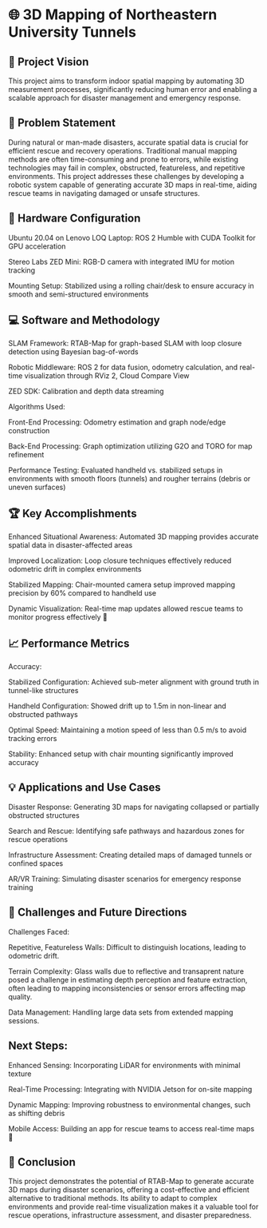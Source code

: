 # 🌐 3D Mapping of Northeastern University Tunnels

## 🌟 Project Vision
This project aims to transform indoor spatial mapping by automating 3D measurement processes, significantly reducing human error and enabling a scalable approach for disaster management and emergency response.

## 📝 Problem Statement
During natural or man-made disasters, accurate spatial data is crucial for efficient rescue and recovery operations. Traditional manual mapping methods are often time-consuming and prone to errors, while existing technologies may fail in complex, obstructed,  featureless, and repetitive environments. This project addresses these challenges by developing a robotic system capable of generating accurate 3D maps in real-time, aiding rescue teams in navigating damaged or unsafe structures.

## 🔧 Hardware Configuration
Ubuntu 20.04 on Lenovo LOQ Laptop: ROS 2 Humble with CUDA Toolkit for GPU acceleration

Stereo Labs ZED Mini: RGB-D camera with integrated IMU for motion tracking

Mounting Setup: Stabilized using a rolling chair/desk to ensure accuracy in smooth and semi-structured environments

## 💻 Software and Methodology
SLAM Framework: RTAB-Map for graph-based SLAM with loop closure detection using Bayesian bag-of-words

Robotic Middleware: ROS 2 for data fusion, odometry calculation, and real-time visualization through RViz 2, Cloud Compare View

ZED SDK: Calibration and depth data streaming

Algorithms Used:

Front-End Processing: Odometry estimation and graph node/edge construction

Back-End Processing: Graph optimization utilizing G2O and TORO for map refinement

Performance Testing: Evaluated handheld vs. stabilized setups in environments with smooth floors (tunnels) and rougher terrains (debris or uneven surfaces)

## 🏆 Key Accomplishments
Enhanced Situational Awareness: Automated 3D mapping provides accurate spatial data in disaster-affected areas

Improved Localization: Loop closure techniques effectively reduced odometric drift in complex environments

Stabilized Mapping: Chair-mounted camera setup improved mapping precision by 60% compared to handheld use

Dynamic Visualization: Real-time map updates allowed rescue teams to monitor progress effectively 📡

## 📈 Performance Metrics
Accuracy:

Stabilized Configuration: Achieved sub-meter alignment with ground truth in tunnel-like structures

Handheld Configuration: Showed drift up to 1.5m in non-linear and obstructed pathways

Optimal Speed: Maintaining a motion speed of less than 0.5 m/s to avoid tracking errors

Stability: Enhanced setup with chair mounting significantly improved accuracy

## 💡 Applications and Use Cases
Disaster Response: Generating 3D maps for navigating collapsed or partially obstructed structures

Search and Rescue: Identifying safe pathways and hazardous zones for rescue operations

Infrastructure Assessment: Creating detailed maps of damaged tunnels or confined spaces

AR/VR Training: Simulating disaster scenarios for emergency response training

## 🚀 Challenges and Future Directions
Challenges Faced:

Repetitive, Featureless Walls: Difficult to distinguish locations, leading to odometric drift.

Terrain Complexity: Glass walls due to reflective and transaprent nature posed a challenge in estimating depth perception and feature extraction, often leading to mapping inconsistencies or sensor errors affecting map quality.

Data Management: Handling large data sets from extended mapping sessions.

## Next Steps:

Enhanced Sensing: Incorporating LiDAR for environments with minimal texture

Real-Time Processing: Integrating with NVIDIA Jetson for on-site mapping

Dynamic Mapping: Improving robustness to environmental changes, such as shifting debris

Mobile Access: Building an app for rescue teams to access real-time maps 📱

## 📌 Conclusion
This project demonstrates the potential of RTAB-Map to generate accurate 3D maps during disaster scenarios, offering a cost-effective and efficient alternative to traditional methods. Its ability to adapt to complex environments and provide real-time visualization makes it a valuable tool for rescue operations, infrastructure assessment, and disaster preparedness.
